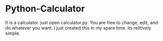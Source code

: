 # Python-Calculator
It is a calculator. just open calculator.py.
You are free to change, edit, and do whatever you want. i just created this in my spare time. its relitively simple.

